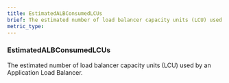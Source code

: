 ```yaml
---
title: EstimatedALBConsumedLCUs
brief: The estimated number of load balancer capacity units (LCU) used by an Application Load Balancer.
metric_type:
---
```

### EstimatedALBConsumedLCUs

The estimated number of load balancer capacity units (LCU) used by an Application Load Balancer.
